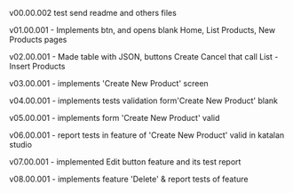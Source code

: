 v00.00.002   test send readme  and others files     

v01.00.001 - Implements btn, and opens blank Home, List Products, New Products pages

v02.00.001 - Made table with JSON, buttons Create Cancel that call List - Insert Products

v03.00.001 - implements 'Create New Product' screen

v04.00.001 - implements tests validation form'Create New Product' blank

v05.00.001 - implements form 'Create New Product' valid

v06.00.001 - report tests in feature of 'Create New Product' valid in katalan studio

v07.00.001 - implemented Edit button feature and its test report

v08.00.001 - implements feature 'Delete' & report tests of feature 